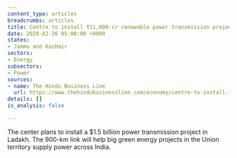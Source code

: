 ```yaml
---
content_type: articles
breadcrumbs: articles
title: Centre to install ₹11,000-cr renewable power transmission project in Ladakh
date: 2020-02-26 05:00:00 +0000
states:
- Jammu and Kashmir
sectors:
- Energy
subsectors:
- Power
sources:
- name: The Hindu Business Line
  url: https://www.thehindubusinessline.com/economy/centre-to-install-11000-cr-renewable-power-transmission-project-in-ladakh/article30851399.ece
details: []
is_analysis: false

---
```

The center plans to install a $1.5 billion power transmission project in Ladakh. The 900-km link will help big green energy projects in the Union territory supply power across India.